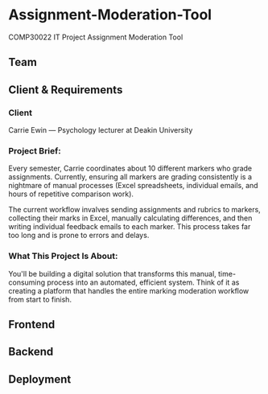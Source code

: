 # Assignment-Moderation-Tool

COMP30022 IT Project Assignment Moderation Tool

## Team



## Client & Requirements

### Client

Carrie Ewin &mdash; Psychology lecturer at Deakin University

### Project Brief:

Every semester, Carrie coordinates about 10 different markers who grade assignments. Currently, ensuring all markers are grading consistently is a nightmare of manual processes (Excel spreadsheets, individual emails, and hours of repetitive comparison work).

The current workflow invalves sending assignments and rubrics to markers, collecting their marks in Excel, manually calculating differences, and then writing individual feedback emails to each marker. This process takes far too long and is prone to errors and delays.

### What This Project Is About:

You'll be building a digital solution that transforms this manual, time-consuming process into an automated, efficient system. Think of it as creating a platform that handles the entire marking moderation workflow from start to finish.

## Frontend

## Backend

## Deployment

